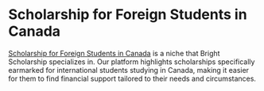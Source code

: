 # Scholarship for Foreign Students in Canada

[Scholarship for Foreign Students in Canada](https://brightscholarship.com/tag/canada/) is a niche that Bright Scholarship specializes in. Our platform highlights scholarships specifically earmarked for international students studying in Canada, making it easier for them to find financial support tailored to their needs and circumstances.
